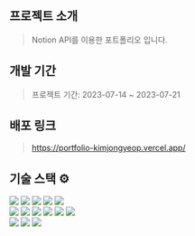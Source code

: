## 프로젝트 소개
> Notion API를 이용한 포트폴리오 입니다.

## 개발 기간
> 프로젝트 기간: 2023-07-14 ~ 2023-07-21

## 배포 링크
> https://portfolio-kimjongyeop.vercel.app/

## 기술 스택 :gear: 
<!--
<img src="https://img.shields.io/badge/텍스트-컬러코드?style=for-the-badge&logo=아이콘이름&logoColor=white"/>
-->
<div>
<img src="https://img.shields.io/badge/html5-E34F26?style=for-the-badge&logo=html5&logoColor=white">
<img src="https://img.shields.io/badge/tailwind-06B6D4?style=for-the-badge&logo=tailwindcss&logoColor=white">
<img src="https://img.shields.io/badge/javascript-F7DF1E?style=for-the-badge&logo=javascript&logoColor=black">
<img src="https://img.shields.io/badge/typecript-00AFF0?style=for-the-badge&logo=typescript&logoColor=white">
<img src="https://img.shields.io/badge/react-61DAFB?style=for-the-badge&logo=react&logoColor=black">
<br />
<img src="https://img.shields.io/badge/nextjs-000000?style=for-the-badge&logo=Nextdotjs&logoColor=white">
<img src="https://img.shields.io/badge/jotai-000000?style=for-the-badge&logo=ghostery&logoColor=white"/>
<img src="https://img.shields.io/badge/vercel-000000?style=for-the-badge&logo=vercel&logoColor=white"/>
<img src="https://img.shields.io/badge/npm-F69220?style=for-the-badge&logo=npm&logoColor=white"/>
<img src="https://img.shields.io/badge/eslint-4B32C3?style=for-the-badge&logo=eslint&logoColor=white"/>
<img src="https://img.shields.io/badge/Prettier-F7B93E?style=for-the-badge&logo=Prettier&logoColor=white"/>
<br>
<img src="https://img.shields.io/badge/notion-000000?style=for-the-badge&logo=notion&logoColor=white"/>
<img src="https://img.shields.io/badge/git-F05032?style=for-the-badge&logo=git&logoColor=white">
<img src="https://img.shields.io/badge/visualstudiocode-007ACC?style=for-the-badge&logo=visualstudiocode&logoColor=white"/>
</div>
